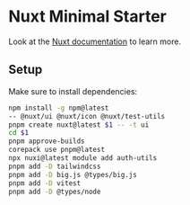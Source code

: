 # Nuxt Minimal Starter

Look at the [Nuxt documentation](https://nuxt.com/docs/getting-started/introduction) to learn more.

## Setup

Make sure to install dependencies:

```bash
npm install -g npm@latest
-- @nuxt/ui @nuxt/icon @nuxt/test-utils
pnpm create nuxt@latest $1 -- -t ui
cd $1
pnpm approve-builds
corepack use pnpm@latest
npx nuxi@latest module add auth-utils 
pnpm add -D tailwindcss
pnpm add -D big.js @types/big.js
pnpm add -D vitest
pnpm add -D @types/node
```